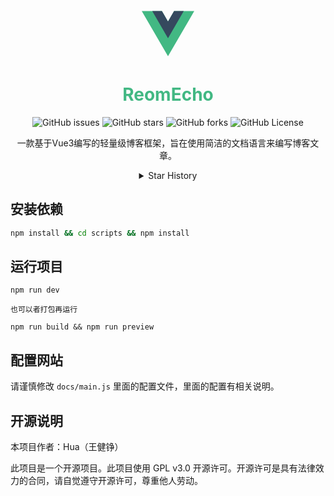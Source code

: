 
<p align="center">
    <svg class="logo" viewBox="0 0 128 128" width="84" height="84" data-v-fc157713=""><path fill="#42b883" d="M78.8,10L64,35.4L49.2,10H0l64,110l64-110C128,10,78.8,10,78.8,10z" data-v-fc157713=""></path><path fill="#35495e" d="M78.8,10L64,35.4L49.2,10H25.6L64,76l38.4-66H78.8z" data-v-fc157713=""></path></svg>
</p>

<h1 align="center" style="color: #42b883">ReomEcho</h1>

<p align="center" class="shields">
  <a href="https://github.com/yichen9247/ReomEcho/issues" style="text-decoration:none">
    <img src="https://img.shields.io/github/issues/yichen9247/ReomEcho.svg" alt="GitHub issues"/>
  </a>
  <a href="https://github.com/yichen9247/ReomEcho/stargazers" style="text-decoration:none">
    <img src="https://img.shields.io/github/stars/yichen9247/ReomEcho.svg" alt="GitHub stars"/>
  </a>
  <a href="https://github.com/yichen9247/ReomEcho/network" style="text-decoration:none">
    <img src="https://img.shields.io/github/forks/yichen9247/ReomEcho.svg" alt="GitHub forks"/>
  </a>
  </a>
  <a href="hhttps://github.com/yichen9247/ReomEcho/blob/main/LICENSE.txt" style="text-decoration:none">
    <img src="https://img.shields.io/github/license/yichen9247/ReomEcho" alt="GitHub License"/>
  </a>
</p>

<p align="center">
    一款基于Vue3编写的轻量级博客框架，旨在使用简洁的文档语言来编写博客文章。
</p>


<details align="center">
  <summary>Star History</summary>
  <a href="https://star-history.com/#yichen9247/ReomEcho&Date" style="text-decoration:none">
    <img src="https://api.star-history.com/svg?repos=yichen9247/ReomEcho&type=Date" alt="Star History Chart">
  </a>
</details>


## 安装依赖

```bash
npm install && cd scripts && npm install
```

## 运行项目

```
npm run dev

也可以者打包再运行

npm run build && npm run preview
```

## 配置网站

请谨慎修改 `docs/main.js` 里面的配置文件，里面的配置有相关说明。

## 开源说明

本项目作者：Hua（王健铮）

此项目是一个开源项目。此项目使用 GPL v3.0 开源许可。开源许可是具有法律效力的合同，请自觉遵守开源许可，尊重他人劳动。